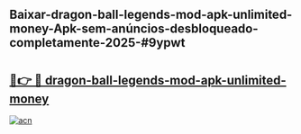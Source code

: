 ## Baixar-dragon-ball-legends-mod-apk-unlimited-money-Apk-sem-anúncios-desbloqueado-completamente-2025-#9ypwt

# <h2><a href="https://ainizakaria.my?title=dragon-ball-legends-mod-apk-unlimited-money&ref=20M">🔗👉 🔴 dragon-ball-legends-mod-apk-unlimited-money</a></h2>

[![acn](https://github.com/user-attachments/assets/0f9c940e-d8b0-45ae-aac7-cd30a18b3e1c)](https://ainizakaria.my?title=dragon-ball-legends-mod-apk-unlimited-money&ref=20M)

